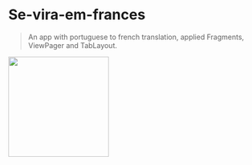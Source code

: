 # Se-vira-em-frances

> An app with portuguese to french translation, applied Fragments, ViewPager and TabLayout.

<img src="app_frances.gif?raw=true" width="200px">
